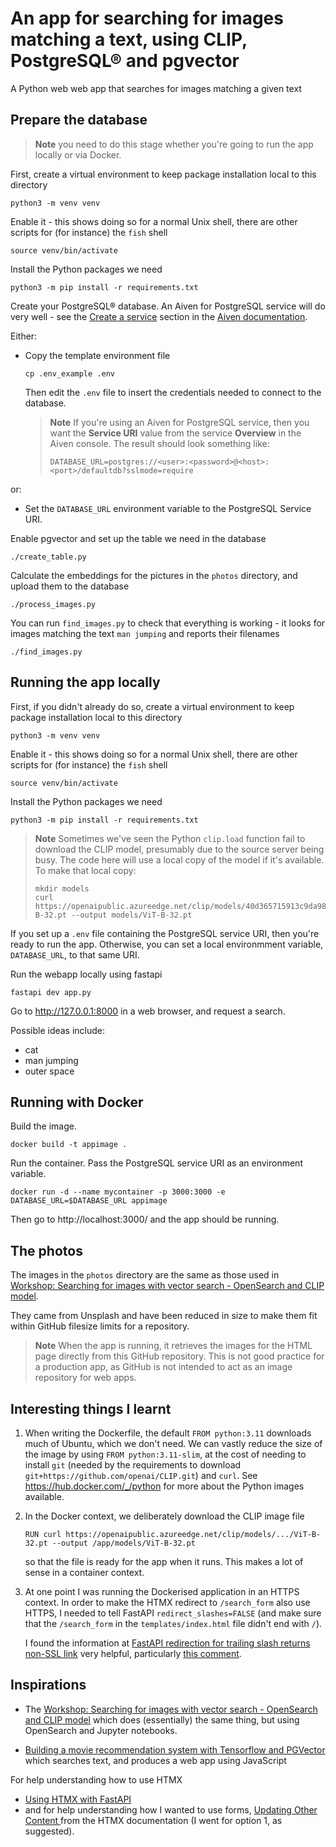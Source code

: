 # An app for searching for images matching a text, using CLIP, PostgreSQL® and pgvector

A Python web web app that searches for images matching a given text

## Prepare the database

> **Note** you need to do this stage whether you're going to run the app
> locally or via Docker.

First, create a virtual environment to keep package installation local to this directory
```shell
python3 -m venv venv
```

Enable it - this shows doing so for a normal Unix shell, there are other
scripts for (for instance) the `fish` shell
```shell
source venv/bin/activate
```

Install the Python packages we need
```shell
python3 -m pip install -r requirements.txt
```

Create your PostgreSQL® database. An Aiven for PostgreSQL service will do very
well - see the [Create a
service](https://aiven.io/docs/products/postgresql/get-started#create-a-service)
section in the [Aiven documentation](https://aiven.io/docs).

Either:

* Copy the template environment file
  ```shell
  cp .env_example .env
  ```
  Then edit the `.env` file to insert the credentials needed to connect to the database.

  > **Note** If you're using an Aiven for PostgreSQL service, then you want the
  **Service URI** value from the service **Overview** in the Aiven console.
  > The result should look something like:
  >
  >     DATABASE_URL=postgres://<user>:<password>@<host>:<port>/defaultdb?sslmode=require
  
or:

* Set the `DATABASE_URL` environment variable to the PostgreSQL Service URI.

Enable pgvector and set up the table we need in the database
```shell
./create_table.py
```

Calculate the embeddings for the pictures in the `photos` directory, and
upload them to the database
```shell
./process_images.py
```

You can run `find_images.py` to check that everything is working - it looks
for images matching the text `man jumping` and reports their filenames
```shell
./find_images.py
```


## Running the app locally

First, if you didn't already do so, create a virtual environment to keep
package installation local to this directory
```shell
python3 -m venv venv
```

Enable it - this shows doing so for a normal Unix shell, there are other
scripts for (for instance) the `fish` shell
```shell
source venv/bin/activate
```

Install the Python packages we need
```shell
python3 -m pip install -r requirements.txt
```

> **Note** Sometimes we've seen the Python `clip.load` function fail to
> download the CLIP model, presumably due to the source server being busy. The
> code here will use a local copy of the model if it's available. To make that
> local copy:
>
>     mkdir models
>     curl https://openaipublic.azureedge.net/clip/models/40d365715913c9da98579312b702a82c18be219cc2a73407c4526f58eba950af/ViT-B-32.pt --output models/ViT-B-32.pt

If you set up a `.env` file containing the PostgreSQL service URI, then you're
ready to run the app. Otherwise, you can set a local environmment variable,
`DATABASE_URL`, to that same URI.

Run the webapp locally using fastapi
```shell
fastapi dev app.py
```

Go to http://127.0.0.1:8000 in a web browser, and request a search.

Possible ideas include:
* cat
* man jumping
* outer space

## Running with Docker

Build the image.
```
docker build -t appimage .
```

Run the container. Pass the PostgreSQL service URI as an environment variable.
```
docker run -d --name mycontainer -p 3000:3000 -e DATABASE_URL=$DATABASE_URL appimage
```

Then go to http://localhost:3000/ and the app should be running.

## The photos

The images in the `photos` directory are the same as those used in [Workshop: Searching for images with vector search - OpenSearch and CLIP model](https://github.com/Aiven-Labs/workshop-multimodal-search-CLIP-OpenSearch).

They came from Unsplash and have been reduced in size to make them fit within
GitHub filesize limits for a repository.

> **Note** When the app is running, it retrieves the images for the HTML page
> directly from this GitHub repository. This is not good practice for a
> production app, as GitHub is not intended to act as an image repository for
> web apps.

## Interesting things I learnt

1. When writing the Dockerfile, the default `FROM python:3.11` downloads much
   of Ubuntu, which we don't need. We can vastly reduce the size of the image
   by using `FROM python:3.11-slim`, at the cost of needing to install `git`
   (needed by the requirements to download
   `git+https://github.com/openai/CLIP.git`) and `curl`. See
   https://hub.docker.com/_/python for more about the Python images available.

2. In the Docker context, we deliberately download the CLIP image file
   ```
   RUN curl https://openaipublic.azureedge.net/clip/models/.../ViT-B-32.pt --output /app/models/ViT-B-32.pt
   ```
   so that the file is ready for the app when it runs. This makes a lot of sense
   in a container context.

3. At one point I was running the Dockerised application in an HTTPS context.
   In order to make the HTMX redirect to `/search_form` also use HTTPS, I
   needed to tell FastAPI `redirect_slashes=FALSE` (and make sure that the
   `/search_form` in the `templates/index.html` file didn't end with `/`).

   I found the information at [FastAPI redirection for trailing slash returns
   non-SSL
   link](https://stackoverflow.com/questions/63511413/fastapi-redirection-for-trailing-slash-returns-non-ssl-link)
   very helpful, particularly [this
   comment](https://stackoverflow.com/questions/63511413/fastapi-redirection-for-trailing-slash-returns-non-ssl-link#:~:text=Since%20FastAPI%20version%200.98.0%20the%20framework%20provides%20a%20way%20to%20disable%20the%20redirect%20behaviour%20by%20setting%20the%20redirect_slashes%20parameter%20to%20False%2C%20which%20is%20True%20by%20default.%20This%20works%20for%20the%20whole%20application%20as%20well%20as%20for%20individual%20routers.).


## Inspirations

* The [Workshop: Searching for images with vector search - OpenSearch and CLIP
  model](https://github.com/Aiven-Labs/workshop-multimodal-search-CLIP-OpenSearch)
  which does (essentially) the same thing, but using OpenSearch and Jupyter
  notebooks.

* [Building a movie recommendation system with Tensorflow and
  PGVector](https://github.com/Aiven-Labs/pgvector-tensorflow-movie-recommendations-workshop)
  which searches text, and produces a web app using JavaScript

For help understanding how to use HTMX
* [Using HTMX with FastAPI](https://testdriven.io/blog/fastapi-htmx/)
* and for help understanding how I wanted to use forms, [Updating Other Content
](https://htmx.org/examples/update-other-content/) from the HTMX documentation
(I went for option 1, as suggested).
